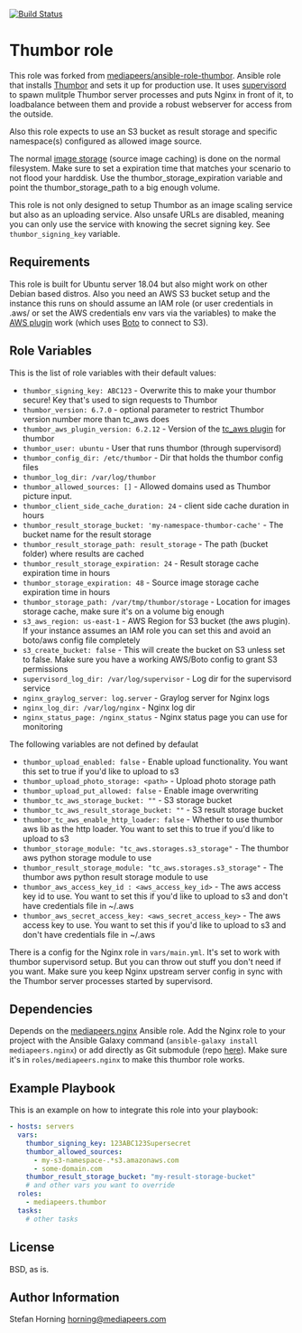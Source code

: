 [![Build Status](https://travis-ci.com/onaio/ansible-thumbor.svg?branch=master)](https://travis-ci.com/onaio/ansible-thumbor)

# Thumbor role
This role was forked from [mediapeers/ansible-role-thumbor](https://github.com/mediapeers/ansible-role-thumbor).
Ansible role that installs [Thumbor](https://github.com/thumbor/thumbor) and sets it up for production use.
It uses [supervisord](http://supervisord.org/) to spawn mulitple Thumbor server processes and puts Nginx in front of it, to loadbalance
between them and provide a robust webserver for access from the outside.

Also this role expects to use an S3 bucket as result storage and specific namespace(s) configured as allowed image source.

The normal [image storage](https://github.com/thumbor/thumbor/wiki/Image-storage) (source image caching) is done on the normal filesystem. Make sure to set a expiration time that matches your
scenario to not flood your harddisk. Use the thumbor_storage_expiration variable and point the thumbor_storage_path to a big enough volume.

This role is not only designed to setup Thumbor as an image scaling service but also as an uploading service.
Also unsafe URLs are disabled, meaning you can only use the service with knowing the secret signing key. See `thumbor_signing_key` variable.

## Requirements
This role is built for Ubuntu server 18.04 but also might work on other Debian based distros.
Also you need an AWS S3 bucket setup and the instance this runs on should assume an IAM role (or user credentials in .aws/ or set the AWS credentials env vars via the variables) to make the
[AWS plugin](https://github.com/thumbor-community/aws) work (which uses [Boto](https://boto3.readthedocs.org/en/latest/guide/quickstart.html#configuration) to connect to S3).

## Role Variables
This is the list of role variables with their default values:

* `thumbor_signing_key: ABC123` - Overwrite this to make your thumbor secure! Key that's used to sign requests to Thumbor
* `thumbor_version: 6.7.0` - optional parameter to restrict Thumbor version number more than tc_aws does
* `thumbor_aws_plugin_version: 6.2.12` - Version of the [tc_aws plugin](https://github.com/thumbor-community/aws) for thumbor
* `thumbor_user: ubuntu` - User that runs thumbor (through supervisord)
* `thumbor_config_dir: /etc/thumbor` - Dir that holds the thumbor config files
* `thumbor_log_dir: /var/log/thumbor`
* `thumbor_allowed_sources: []` - Allowed domains used as Thumbor picture input.
* `thumbor_client_side_cache_duration: 24` - client side cache duration in hours
* `thumbor_result_storage_bucket: 'my-namespace-thumbor-cache'` - The bucket name for the result storage
* `thumbor_result_storage_path: result_storage` - The path (bucket folder) where results are cached
* `thumbor_result_storage_expiration: 24` - Result storage cache expiration time in hours
* `thumbor_storage_expiration: 48` - Source image storage cache expiration time in hours
* `thumbor_storage_path: /var/tmp/thumbor/storage` - Location for images storage cache, make sure it's on a volume big enough
* `s3_aws_region: us-east-1` - AWS Region for S3 bucket (the aws plugin). If your instance assumes an IAM role you can set this and avoid an boto/aws config file completely
* `s3_create_bucket: false` - This will create the bucket on S3 unless set to false. Make sure you have a working AWS/Boto config to grant S3 permissions
* `supervisord_log_dir: /var/log/supervisor` - Log dir for the supervisord service
* `nginx_graylog_server: log.server` - Graylog server for Nginx logs
* `nginx_log_dir: /var/log/nginx` - Nginx log dir
* `nginx_status_page: /nginx_status` - Nginx status page you can use for monitoring

The following variables are not defined by defaulat
* `thumbor_upload_enabled: false` - Enable upload functionality. You want this set to true if you'd like to upload to s3
* `thumbor_upload_photo_storage: <path>` - Upload photo storage path
* `thumbor_upload_put_allowed: false` - Enable image overwriting
* `thumbor_tc_aws_storage_bucket: ""` - S3 storage bucket
* `thumbor_tc_aws_result_storage_bucket: ""` - S3 result storage bucket
* `thumbor_tc_aws_enable_http_loader: false` - Whether to use thumbor aws lib as the http loader. You want to set this to true if you'd like to upload to s3
* `thumbor_storage_module: "tc_aws.storages.s3_storage"` - The thumbor aws python storage module to use
* `thumbor_result_storage_module: "tc_aws.storages.s3_storage"` - The thumbor aws python result storage module to use
* `thumbor_aws_access_key_id : <aws_access_key_id>` - The aws access key id to use. You want to set this if you'd like to upload to s3 and don't have credentials file in ~/.aws
* `thumbor_aws_secret_access_key: <aws_secret_access_key>`  - The aws access key to use. You want to set this if you'd like to upload to s3 and don't have credentials file in ~/.aws

There is a config for the Nginx role in `vars/main.yml`. It's set to work with thumbor supervisord setup. But you can throw out stuff you don't
need if you want. Make sure you keep Nginx upstream server config in sync with the Thumbor server processes started by supervisord.

## Dependencies
Depends on the [mediapeers.nginx](https://galaxy.ansible.com/mediapeers/nginx/) Ansible role. Add the Nginx role to your project
with the Ansible Galaxy command (`ansible-galaxy install mediapeers.nginx`) or add directly as Git submodule (repo [here](https://github.com/mediapeers/ansible-role-nginx)).
Make sure it's in `roles/mediapeers.nginx` to make this thumbor role works.

## Example Playbook
This is an example on how to integrate this role into your playbook:
```yaml
- hosts: servers
  vars:
    thumbor_signing_key: 123ABC123Supersecret
    thumbor_allowed_sources:
      - my-s3-namespace-.*s3.amazonaws.com
      - some-domain.com
    thumbor_result_storage_bucket: "my-result-storage-bucket"
    # and other vars you want to override
  roles:
    - mediapeers.thumbor
  tasks:
    # other tasks
```

## License
BSD, as is.

## Author Information
Stefan Horning <horning@mediapeers.com>
